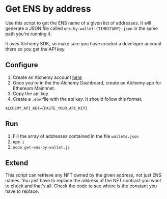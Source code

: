 # Get ENS by address

Use this script to get the ENS name of a given list of addresses. It will generate a JSON file called `ens-by-wallet-{TIMESTAMP}.json` in the same path you're running it.

It uses Alchemy SDK, so make sure you have created a developer account there so you get the API key.

## Configure

1. Create an Alchemy account [here](https://www.alchemy.com/)
2. Once you're in the the Alchemy Dashboard, create an Alchemy app for Ethereum Mainnnet.
3. Copy the api key
4. Create a `.env` file with the api key. It should follow this format.
```
ALCHEMY_API_KEY={PASTE_YOUR_API_KEY}
```

## Run

1. Fill the array of addresses contained in the file `wallets.json`
2. `npm i`
3. `node get-ens-by-wallet.js`

## Extend

This script can retrieve any NFT owned by the given address, not just ENS names. You just have to replace the address of the NFT contract you want to check and that's all.
Check the code to see where is the constant you have to replace.

